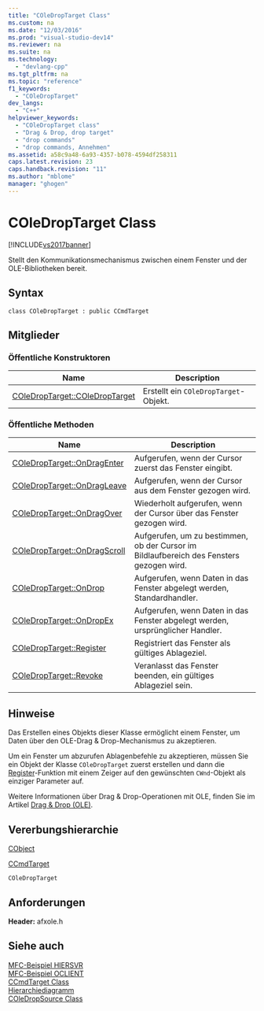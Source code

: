 ```yaml
---
title: "COleDropTarget Class"
ms.custom: na
ms.date: "12/03/2016"
ms.prod: "visual-studio-dev14"
ms.reviewer: na
ms.suite: na
ms.technology: 
  - "devlang-cpp"
ms.tgt_pltfrm: na
ms.topic: "reference"
f1_keywords: 
  - "COleDropTarget"
dev_langs: 
  - "C++"
helpviewer_keywords: 
  - "COleDropTarget class"
  - "Drag & Drop, drop target"
  - "drop commands"
  - "drop commands, Annehmen"
ms.assetid: a58c9a48-6a93-4357-b078-4594df258311
caps.latest.revision: 23
caps.handback.revision: "11"
ms.author: "mblome"
manager: "ghogen"
---
```

# COleDropTarget Class
[!INCLUDE[vs2017banner](../../assembler/inline/includes/vs2017banner.md)]

Stellt den Kommunikationsmechanismus zwischen einem Fenster und der OLE\-Bibliotheken bereit.  
  
## Syntax  
  
```  
class COleDropTarget : public CCmdTarget  
```  
  
## Mitglieder  
  
### Öffentliche Konstruktoren  
  
|Name|Description|  
|----------|-----------------|  
|[COleDropTarget::COleDropTarget](../Topic/COleDropTarget::COleDropTarget.md)|Erstellt ein `COleDropTarget`\-Objekt.|  
  
### Öffentliche Methoden  
  
|Name|Description|  
|----------|-----------------|  
|[COleDropTarget::OnDragEnter](../Topic/COleDropTarget::OnDragEnter.md)|Aufgerufen, wenn der Cursor zuerst das Fenster eingibt.|  
|[COleDropTarget::OnDragLeave](../Topic/COleDropTarget::OnDragLeave.md)|Aufgerufen, wenn der Cursor aus dem Fenster gezogen wird.|  
|[COleDropTarget::OnDragOver](../Topic/COleDropTarget::OnDragOver.md)|Wiederholt aufgerufen, wenn der Cursor über das Fenster gezogen wird.|  
|[COleDropTarget::OnDragScroll](../Topic/COleDropTarget::OnDragScroll.md)|Aufgerufen, um zu bestimmen, ob der Cursor im Bildlaufbereich des Fensters gezogen wird.|  
|[COleDropTarget::OnDrop](../Topic/COleDropTarget::OnDrop.md)|Aufgerufen, wenn Daten in das Fenster abgelegt werden, Standardhandler.|  
|[COleDropTarget::OnDropEx](../Topic/COleDropTarget::OnDropEx.md)|Aufgerufen, wenn Daten in das Fenster abgelegt werden, ursprünglicher Handler.|  
|[COleDropTarget::Register](../Topic/COleDropTarget::Register.md)|Registriert das Fenster als gültiges Ablageziel.|  
|[COleDropTarget::Revoke](../Topic/COleDropTarget::Revoke.md)|Veranlasst das Fenster beenden, ein gültiges Ablageziel sein.|  
  
## Hinweise  
 Das Erstellen eines Objekts dieser Klasse ermöglicht einem Fenster, um Daten über den OLE\-Drag & Drop\-Mechanismus zu akzeptieren.  
  
 Um ein Fenster um abzurufen Ablagenbefehle zu akzeptieren, müssen Sie ein Objekt der Klasse `COleDropTarget` zuerst erstellen und dann die [Register](../Topic/COleDropTarget::Register.md)\-Funktion mit einem Zeiger auf den gewünschten `CWnd`\-Objekt als einziger Parameter auf.  
  
 Weitere Informationen über Drag & Drop\-Operationen mit OLE, finden Sie im Artikel [Drag & Drop \(OLE\)](../../mfc/drag-and-drop-ole.md).  
  
## Vererbungshierarchie  
 [CObject](../../mfc/reference/cobject-class.md)  
  
 [CCmdTarget](../../mfc/reference/ccmdtarget-class.md)  
  
 `COleDropTarget`  
  
## Anforderungen  
 **Header:**  afxole.h  
  
## Siehe auch  
 [MFC\-Beispiel HIERSVR](../../top/visual-cpp-samples.md)   
 [MFC\-Beispiel OCLIENT](../../top/visual-cpp-samples.md)   
 [CCmdTarget Class](../../mfc/reference/ccmdtarget-class.md)   
 [Hierarchiediagramm](../../mfc/hierarchy-chart.md)   
 [COleDropSource Class](../../mfc/reference/coledropsource-class.md)